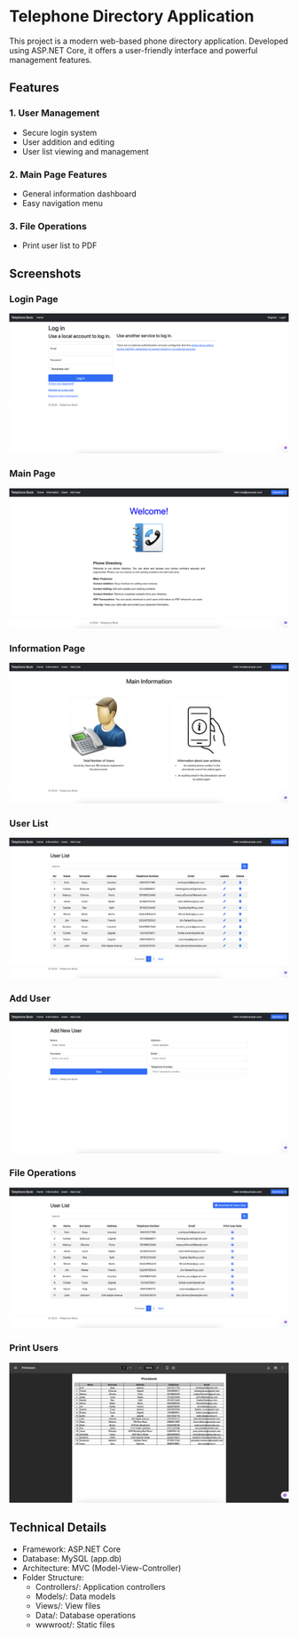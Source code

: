 # Telephone Directory Application

This project is a modern web-based phone directory application. Developed using ASP.NET Core, it offers a user-friendly interface and powerful management features.

## Features

### 1. User Management

- Secure login system
- User addition and editing
- User list viewing and management

### 2. Main Page Features

- General information dashboard
- Easy navigation menu

### 3. File Operations

- Print user list to PDF

## Screenshots

### Login Page

![Login Page](WebApplication1/project-fotos/login.png)

### Main Page

![Main Page](WebApplication1/project-fotos/main-page.png)

### Information Page

![Information Page](WebApplication1/project-fotos/main-info-page.png)

### User List

![User List](WebApplication1/project-fotos/user-list-page.png)

### Add User

![Add User](WebApplication1/project-fotos/add-user-page.png)

### File Operations

![File Operations](WebApplication1/project-fotos/file-operations.png)

### Print Users

![Print Users](WebApplication1/project-fotos/print-users.png)

## Technical Details

- Framework: ASP.NET Core
- Database: MySQL (app.db)
- Architecture: MVC (Model-View-Controller)
- Folder Structure:
  - Controllers/: Application controllers
  - Models/: Data models
  - Views/: View files
  - Data/: Database operations
  - wwwroot/: Static files
